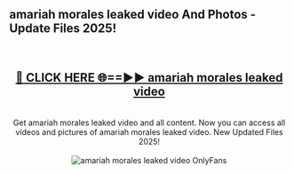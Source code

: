 <h2>amariah morales leaked video And Photos - Update Files 2025!</h2>
<br>
<div align="center">
<h2><a href="https://linkcuts.com/hfmhzwbr" rel="nofollow">🔴 CLICK HERE 🌐==►► amariah morales leaked video</a></h2>
<br>
Get amariah morales leaked video and all content. Now you can access all videos and pictures of amariah morales leaked video. New Updated Files 2025!
<br>
<br>
<a href="https://linkcuts.com/hfmhzwbr" rel="nofollow" data-target="animated-image.originalLink"><img src="https://i.ibb.co.com/WyWwxjT/player-gif2.gif" alt="amariah morales leaked video OnlyFans" style="max-width: 100%; display: inline-block;" data-target="animated-image.originalImage"></a>
</div>
<br>